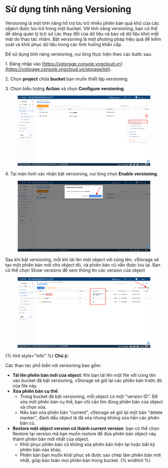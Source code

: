 # Sử dụng tính năng Versioning

Versioning là một tính năng hỗ trợ lưu trữ nhiều phiên bản quá khứ của các object được lưu trữ trong một bucket. Với tính năng versioning, bạn có thể dễ dàng quản lý lịch sử các thay đổi của dữ liệu và bảo vệ dữ liệu khỏi mất mát do thao tác nhầm. Bật versioning là một phương pháp hiệu quả để kiểm soát và khôi phục dữ liệu trong các tình huống khẩn cấp.

Để sử dụng tính năng versioning, vui lòng thực hiện theo các bước sau:&#x20;

1\. Đăng nhập vào [https://vstorage.console.vngcloud.vn](https://vstorage.console.vngcloud.vn/storage/list).

2\. Chọn **project** chứa **bucket** bạn muốn thiết lập versioning.

3\. Chọn biểu tượng **Action** và chọn **Configure versioning**

<figure><img src="../../../../../../.gitbook/assets/image (801).png" alt=""><figcaption></figcaption></figure>

4\. Tại màn hình xác nhận bật versioning, vui lòng chọn **Enable versioning**.

<figure><img src="../../../../../../.gitbook/assets/image (12) (1) (1) (1) (1) (1).png" alt=""><figcaption></figcaption></figure>

Sau khi bật versioning, mỗi khi tải lên một object với cùng tên, vStorage sẽ tạo một phiên bản mới cho object đó, và phiên bản cũ vẫn được lưu lại. Bạn có thể chọn Show versions để xem thông tin các version của object

<figure><img src="../../../../../../.gitbook/assets/image (13) (1) (1) (1) (1).png" alt=""><figcaption></figcaption></figure>

{% hint style="info" %}
**Chú ý:**

&#x20;Các thao tác phổ biến với versioning bao gồm:

* **Tải lên phiên bản mới của object**: Khi bạn tải lên một file với cùng tên vào bucket đã bật versioning, vStorage sẽ giữ lại các phiên bản trước đó của file này.
* **Xóa phiên bản cụ thể**:
  * Trong bucket đã bật versioning, mỗi object có một "version ID". Để xóa một phiên bản cụ thể, bạn chỉ cần tìm đúng phiên bản của object và chọn xóa.
  * Nếu bạn xóa phiên bản "current", vStorage sẽ giữ lại một bản "delete marker", đánh dấu object là đã xóa nhưng không xóa hẳn các phiên bản cũ.
* **Restore một object version cũ thành current version**: bạn có thể chọn Restore tại version mà bạn muốn restore để đưa phiên bản object này thành phiên bản mới nhất của object.
  * Khôi phục phiên bản cũ không xóa phiên bản hiện tại hoặc bất kỳ phiên bản nào khác.
  * Phiên bản bạn muốn khôi phục sẽ được sao chép làm phiên bản mới nhất, giúp bảo toàn mọi phiên bản trong bucket.
{% endhint %}
